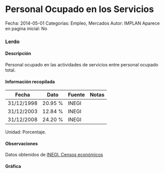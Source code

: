 Personal Ocupado en los Servicios
=====

Fecha: 2014-05-01
Categorías: Empleo, Mercados
Autor: IMPLAN
Aparece en pagina inicial: No

### Lerdo

#### Descripción

Personal ocupado en las actividades de servicios entre personal ocupado total.

<!-- break -->

#### Información recopilada

<table class="table table-hover table-bordered matriz">
  <thead>
    <tr><th>Fecha</th><th>Dato</th><th>Fuente</th><th>Notas</th></tr>
  </thead>
  <tbody>
    <tr><td class="centrado">31/12/1998</td><td class="derecha">20.95 %</td><td>INEGI</td><td></td></tr>
    <tr><td class="centrado">31/12/2003</td><td class="derecha">12.84 %</td><td>INEGI</td><td></td></tr>
    <tr><td class="centrado">31/12/2008</td><td class="derecha">24.20 %</td><td>INEGI</td><td></td></tr>
  </tbody>
</table>

Unidad: Porcentaje.

#### Observaciones

Datos obtenidos de [INEGI. Censos económicos](http://www3.inegi.org.mx/sistemas/saic/)

#### Gráfica

<div id="Morriswjvbqgoj" class="grafica"></div>
<script>
new Morris.Line({
element: 'Morriswjvbqgoj',
data: [{ fecha: '1998-12-31', dato: 20.9500 },{ fecha: '2003-12-31', dato: 12.8400 },{ fecha: '2008-12-31', dato: 24.2010 }],
xkey: 'fecha',
ykeys: ['dato'],
labels: ['Dato'],
lineColors: ['#FF5B02'],
xLabelFormat: function(d) { return d.getDate()+'/'+(d.getMonth()+1)+'/'+d.getFullYear(); },
dateFormat: function(ts) { var d = new Date(ts); return d.getDate() + '/' + (d.getMonth() + 1) + '/' + d.getFullYear(); }
});
</script>
